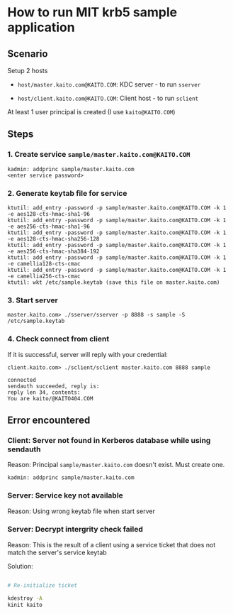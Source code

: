 # How to run MIT krb5 sample application

## Scenario

Setup 2 hosts

* `host/master.kaito.com@KAITO.COM`: KDC server - to run `sserver`

* `host/client.kaito.com@KAITO.COM`: Client host - to run `sclient`

At least 1 user principal is created (I use `kaito@KAITO.COM`)

## Steps

### 1. Create service `sample/master.kaito.com@KAITO.COM`

```
kadmin: addprinc sample/master.kaito.com
<enter service password>
```

### 2. Generate keytab file for service

```
ktutil: add_entry -password -p sample/master.kaito.com@KAITO.COM -k 1 -e aes128-cts-hmac-sha1-96
ktutil: add_entry -password -p sample/master.kaito.com@KAITO.COM -k 1 -e aes256-cts-hmac-sha1-96
ktutil: add_entry -password -p sample/master.kaito.com@KAITO.COM -k 1 -e aes128-cts-hmac-sha256-128
ktutil: add_entry -password -p sample/master.kaito.com@KAITO.COM -k 1 -e aes256-cts-hmac-sha384-192
ktutil: add_entry -password -p sample/master.kaito.com@KAITO.COM -k 1 -e camellia128-cts-cmac
ktutil: add_entry -password -p sample/master.kaito.com@KAITO.COM -k 1 -e camellia256-cts-cmac
ktutil: wkt /etc/sample.keytab (save this file on master.kaito.com)
```

### 3. Start server

```
master.kaito.com> ./sserver/sserver -p 8888 -s sample -S /etc/sample.keytab
```

### 4. Check connect from client

If it is successful, server will reply with your credential:

```
client.kaito.com> ./sclient/sclient master.kaito.com 8888 sample

connected
sendauth succeeded, reply is:
reply len 34, contents:
You are kaito/@KAITO404.COM
```

## Error encountered

### Client: Server not found in Kerberos database while using sendauth

Reason: Principal `sample/master.kaito.com` doesn't exist. Must create one.

```
kadmin: addprinc sample/master.kaito.com
```

### Server: Service key not available

Reason: Using wrong keytab file when start server

### Server: Decrypt intergrity check failed

Reason: This is the result of a client using a service ticket that does not match the server's service keytab

Solution: 

```bash

# Re-initialize ticket

kdestroy -A
kinit kaito
```